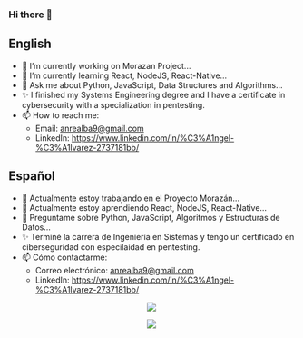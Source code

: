 ### Hi there 👋

<!--
**aalvarezb9/aalvarezb9** is a ✨ _special_ ✨ repository because its `README.md` (this file) appears on your GitHub profile.

Here are some ideas to get you started:
-->

## English

- 🔭 I’m currently working on Morazan Project...
- 🌱 I’m currently learning React, NodeJS, React-Native...
- 💬 Ask me about Python, JavaScript, Data Structures and Algorithms...
- ✨ I finished my Systems Engineering degree and I have a certificate in cybersecurity with a specialization in pentesting.
- 📫 How to reach me: 
  - Email: anrealba9@gmail.com
  - LinkedIn: https://www.linkedin.com/in/%C3%A1ngel-%C3%A1lvarez-2737181bb/
  
## Español

- 🔭 Actualmente estoy trabajando en el Proyecto Morazán...
- 🌱 Actualmente estoy aprendiendo React, NodeJS, React-Native...
- 💬 Preguntame sobre Python, JavaScript, Algoritmos y Estructuras de Datos...
- ✨ Terminé la carrera de Ingeniería en Sistemas y tengo un certificado en ciberseguridad con especilaidad en pentesting.
- 📫 Cómo contactarme: 
  - Correo electrónico: anrealba9@gmail.com
  - LinkedIn: https://www.linkedin.com/in/%C3%A1ngel-%C3%A1lvarez-2737181bb/

<p align='center'>
  <a href="https://github.com/aalvarezb9/github-readme-stats">
  <img align="center" src="https://github-readme-stats.vercel.app/api?username=aalvarezb9&show_icons=true&theme=dark" />
</a>
  
<p align='center'>
  <a href="https://github.com/aalvarezb9/github-readme-stats">
 <img align="center" src="https://github-readme-stats.vercel.app/api/top-langs/?username=aalvarezb9&layout=compact&theme=vue-dark" />
</a>
</p>
